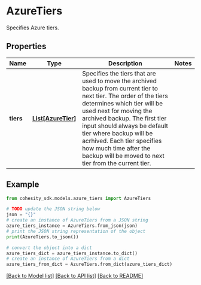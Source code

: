 # AzureTiers

Specifies Azure tiers.

## Properties

Name | Type | Description | Notes
------------ | ------------- | ------------- | -------------
**tiers** | [**List[AzureTier]**](AzureTier.md) | Specifies the tiers that are used to move the archived backup from current tier to next tier. The order of the tiers determines which tier will be used next for moving the archived backup. The first tier input should always be default tier where backup will be acrhived. Each tier specifies how much time after the backup will be moved to next tier from the current tier. | 

## Example

```python
from cohesity_sdk.models.azure_tiers import AzureTiers

# TODO update the JSON string below
json = "{}"
# create an instance of AzureTiers from a JSON string
azure_tiers_instance = AzureTiers.from_json(json)
# print the JSON string representation of the object
print(AzureTiers.to_json())

# convert the object into a dict
azure_tiers_dict = azure_tiers_instance.to_dict()
# create an instance of AzureTiers from a dict
azure_tiers_from_dict = AzureTiers.from_dict(azure_tiers_dict)
```
[[Back to Model list]](../README.md#documentation-for-models) [[Back to API list]](../README.md#documentation-for-api-endpoints) [[Back to README]](../README.md)


